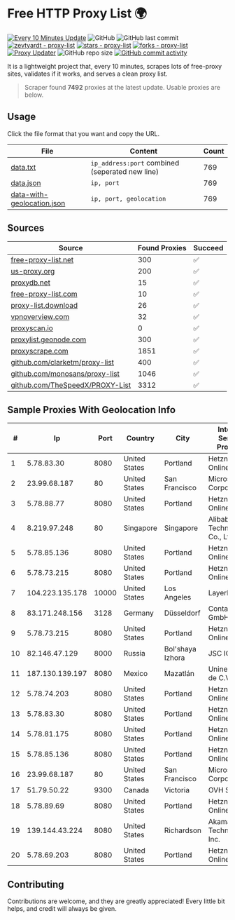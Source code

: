 
# Free HTTP Proxy List 🌍

[![Every 10 Minutes Update](https://github.com/mertguvencli/http-proxy-list/actions/workflows/main.yml/badge.svg?branch=main)](https://github.com/mertguvencli/http-proxy-list/actions/workflows/main.yml)
![GitHub](https://img.shields.io/github/license/mertguvencli/http-proxy-list)
![GitHub last commit](https://img.shields.io/github/last-commit/mertguvencli/http-proxy-list)
[![zevtyardt - proxy-list](https://img.shields.io/static/v1?label=zevtyardt&message=proxy-list&color=blue&logo=github)](https://github.com/zevtyardt/proxy-list "Go to GitHub repo")
[![stars - proxy-list](https://img.shields.io/github/stars/zevtyardt/proxy-list?style=social)](https://github.com/zevtyardt/proxy-list)
[![forks - proxy-list](https://img.shields.io/github/forks/zevtyardt/proxy-list?style=social)](https://github.com/zevtyardt/proxy-list)
[![Proxy Updater](https://github.com/zevtyardt/proxy-list/workflows/Proxy%20Updater/badge.svg)](https://github.com/zevtyardt/proxy-list/actions?query=workflow:"Proxy+Updater")
![GitHub repo size](https://img.shields.io/github/repo-size/zevtyardt/proxy-list)
[![GitHub commit activity](https://img.shields.io/github/commit-activity/m/zevtyardt/proxy-list?logo=commits)](https://github.com/zevtyardt/proxy-list/commits/main)

It is a lightweight project that, every 10 minutes, scrapes lots of free-proxy sites, validates if it works, and serves a clean proxy list.

> Scraper found **7492** proxies at the latest update. Usable proxies are below.

## Usage

Click the file format that you want and copy the URL.

|File|Content|Count|
|----|-------|-----|
|[data.txt](https://raw.githubusercontent.com/mertguvencli/http-proxy-list/main/proxy-list/data.txt)|`ip_address:port` combined (seperated new line)|769|
|[data.json](https://raw.githubusercontent.com/mertguvencli/http-proxy-list/main/proxy-list/data.json)|`ip, port`|769|
|[data-with-geolocation.json](https://raw.githubusercontent.com/mertguvencli/http-proxy-list/main/proxy-list/data-with-geolocation.json)|`ip, port, geolocation`|769|

## Sources

|Source|Found Proxies|Succeed|
|------|-------------|-------|
|[free-proxy-list.net](https://free-proxy-list.net)|300|✅|
|[us-proxy.org](https://www.us-proxy.org)|200|✅|
|[proxydb.net](http://proxydb.net)|15|✅|
|[free-proxy-list.com](https://free-proxy-list.com/?page=&port=&type%5B%5D=http&type%5B%5D=https&up_time=0&search=Search)|10|✅|
|[proxy-list.download](https://www.proxy-list.download/HTTP)|26|✅|
|[vpnoverview.com](https://vpnoverview.com/privacy/anonymous-browsing/free-proxy-servers)|32|✅|
|[proxyscan.io](https://www.proxyscan.io)|0|✅|
|[proxylist.geonode.com](https://proxylist.geonode.com/api/proxy-list?limit=300&page=1&sort_by=lastChecked&sort_type=desc&protocols=http,https)|300|✅|
|[proxyscrape.com](https://api.proxyscrape.com/v2/?request=displayproxies&protocol=http&timeout=10000&country=all&ssl=all&anonymity=all)|1851|✅|
|[github.com/clarketm/proxy-list](https://raw.githubusercontent.com/clarketm/proxy-list/master/proxy-list-raw.txt)|400|✅|
|[github.com/monosans/proxy-list](https://raw.githubusercontent.com/monosans/proxy-list/main/proxies/http.txt)|1046|✅|
|[github.com/TheSpeedX/PROXY-List](https://raw.githubusercontent.com/TheSpeedX/PROXY-List/master/http.txt)|3312|✅|


## Sample Proxies With Geolocation Info

|#|Ip|Port|Country|City|Internet Service Provider|
|-|--|----|-------|----|-------------------------|
|1|5.78.83.30|8080|United States|Portland|Hetzner Online GmbH|
|2|23.99.68.187|80|United States|San Francisco|Microsoft Corporation|
|3|5.78.88.77|8080|United States|Portland|Hetzner Online GmbH|
|4|8.219.97.248|80|Singapore|Singapore|Alibaba (US) Technology Co., Ltd.|
|5|5.78.85.136|8080|United States|Portland|Hetzner Online GmbH|
|6|5.78.73.215|8080|United States|Portland|Hetzner Online GmbH|
|7|104.223.135.178|10000|United States|Los Angeles|LayerHost|
|8|83.171.248.156|3128|Germany|Düsseldorf|Contabo GmbH|
|9|5.78.73.215|8080|United States|Portland|Hetzner Online GmbH|
|10|82.146.47.129|8000|Russia|Bol'shaya Izhora|JSC IOT|
|11|187.130.139.197|8080|Mexico|Mazatlán|Uninet S.A. de C.V.|
|12|5.78.74.203|8080|United States|Portland|Hetzner Online GmbH|
|13|5.78.83.30|8080|United States|Portland|Hetzner Online GmbH|
|14|5.78.81.175|8080|United States|Portland|Hetzner Online GmbH|
|15|5.78.85.136|8080|United States|Portland|Hetzner Online GmbH|
|16|23.99.68.187|80|United States|San Francisco|Microsoft Corporation|
|17|51.79.50.22|9300|Canada|Victoria|OVH SAS|
|18|5.78.89.69|8080|United States|Portland|Hetzner Online GmbH|
|19|139.144.43.224|8080|United States|Richardson|Akamai Technologies, Inc.|
|20|5.78.69.203|8080|United States|Portland|Hetzner Online GmbH|



## Contributing

Contributions are welcome, and they are greatly appreciated! Every
little bit helps, and credit will always be given.

